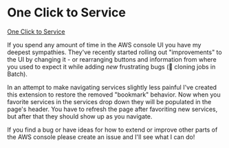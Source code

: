# One Click to Service

[One Click to Service](header.png)

If you spend any amount of time in the AWS console UI you have my deepest sympathies. They've recently started rolling out "improvements" to the UI by changing it - or rearranging buttons and information from where you used to expect it while adding _new_ frustrating bugs (:wave: cloning jobs in Batch).

In an attempt to make navigating services slightly less painful I've created this extension to restore the removed "bookmark" behavior. Now when you favorite services in the services drop down they will be populated in the page's header. You have to refresh the page after favoriting new services, but after that they should show up as you navigate.

If you find a bug or have ideas for how to extend or improve other parts of the AWS console please create an issue and I'll see what I can do!